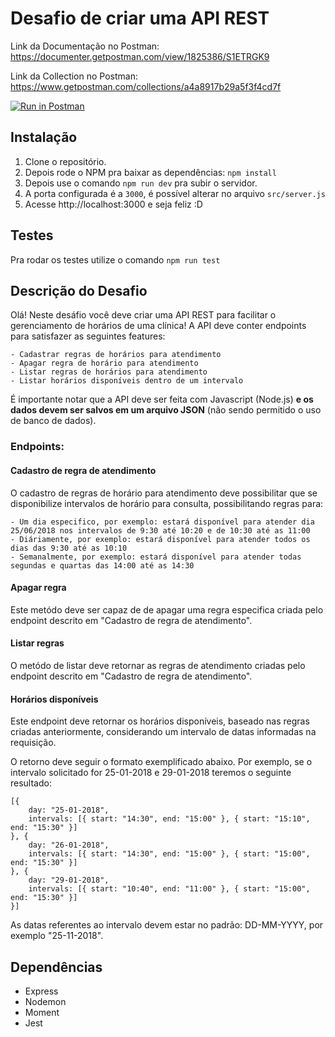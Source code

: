 # Desafio de criar uma API REST

Link da Documentação no Postman: https://documenter.getpostman.com/view/1825386/S1ETRGK9

Link da Collection no Postman: https://www.getpostman.com/collections/a4a8917b29a5f3f4cd7f

[![Run in Postman](https://run.pstmn.io/button.svg)](https://app.getpostman.com/run-collection/a4a8917b29a5f3f4cd7f#?env%5BDesafio%20Backend%20da%20Cubos%5D=W3sia2V5IjoiYmFzZV91cmwiLCJ2YWx1ZSI6Imh0dHA6Ly9sb2NhbGhvc3Q6MzAwMCIsImRlc2NyaXB0aW9uIjoiIiwidHlwZSI6InRleHQiLCJlbmFibGVkIjp0cnVlfV0=)

## Instalação

1. Clone o repositório.
2. Depois rode o NPM pra baixar as dependências: `npm install`
3. Depois use o comando `npm run dev` pra subir o servidor.
4. A porta configurada é a `3000`, é possível alterar no arquivo `src/server.js`
5. Acesse http://localhost:3000 e seja feliz :D

## Testes

Pra rodar os testes utilize o comando `npm run test`

## Descrição do Desafio

Olá! Neste desáfio você deve criar uma API REST para facilitar o gerenciamento de horários de uma clínica! A API deve conter endpoints para satisfazer as seguintes features:

    - Cadastrar regras de horários para atendimento
    - Apagar regra de horário para atendimento
    - Listar regras de horários para atendimento
    - Listar horários disponíveis dentro de um intervalo

É importante notar que a API deve ser feita com Javascript (Node.js) **e os dados devem ser salvos em um arquivo JSON** (não sendo permitido o uso de banco de dados).

### Endpoints:

#### Cadastro de regra de atendimento

O cadastro de regras de horário para atendimento deve possibilitar que se disponibilize intervalos de horário para consulta, possibilitando regras para:

    - Um dia especifico, por exemplo: estará disponível para atender dia 25/06/2018 nos intervalos de 9:30 até 10:20 e de 10:30 até as 11:00
    - Diáriamente, por exemplo: estará disponível para atender todos os dias das 9:30 até as 10:10
    - Semanalmente, por exemplo: estará disponível para atender todas segundas e quartas das 14:00 até as 14:30

#### Apagar regra

Este metódo deve ser capaz de de apagar uma regra especifica criada pelo endpoint descrito em "Cadastro de regra de atendimento".

#### Listar regras

O metódo de listar deve retornar as regras de atendimento criadas pelo endpoint descrito em "Cadastro de regra de atendimento".

#### Horários disponíveis

Este endpoint deve retornar os horários disponíveis, baseado nas regras criadas anteriormente, considerando um intervalo de datas informadas na requisição.

O retorno deve seguir o formato exemplificado abaixo. Por exemplo, se o intervalo solicitado for 25-01-2018 e 29-01-2018 teremos o seguinte resultado:

```
[{
    day: "25-01-2018",
    intervals: [{ start: "14:30", end: "15:00" }, { start: "15:10", end: "15:30" }]
}, {
    day: "26-01-2018",
    intervals: [{ start: "14:30", end: "15:00" }, { start: "15:00", end: "15:30" }]
}, {
    day: "29-01-2018",
    intervals: [{ start: "10:40", end: "11:00" }, { start: "15:00", end: "15:30" }]
}]
```

As datas referentes ao intervalo devem estar no padrão: DD-MM-YYYY, por exemplo "25-11-2018".

## Dependências

- Express
- Nodemon
- Moment
- Jest

